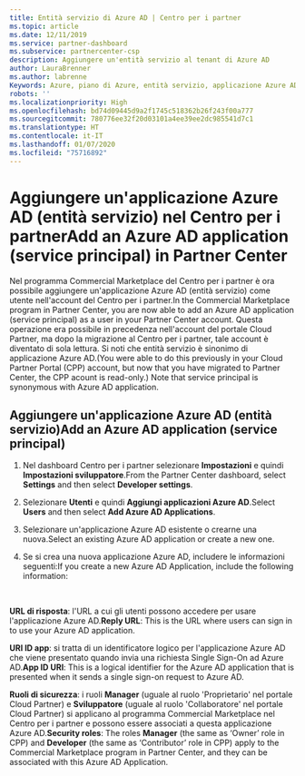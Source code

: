 ```yaml
---
title: Entità servizio di Azure AD | Centro per i partner
ms.topic: article
ms.date: 12/11/2019
ms.service: partner-dashboard
ms.subservice: partnercenter-csp
description: Aggiungere un'entità servizio al tenant di Azure AD
author: LauraBrenner
ms.author: labrenne
Keywords: Azure, piano di Azure, entità servizio, applicazione Azure AD
robots: ''
ms.localizationpriority: High
ms.openlocfilehash: bd74d09445d9a2f1745c518362b26f243f00a777
ms.sourcegitcommit: 780776ee32f20d03101a4ee39ee2dc985541d7c1
ms.translationtype: HT
ms.contentlocale: it-IT
ms.lasthandoff: 01/07/2020
ms.locfileid: "75716892"
---
```

# <a name="add-an-azure-ad-application-service-principal-in-partner-center"></a><span data-ttu-id="f55ae-104">Aggiungere un'applicazione Azure AD (entità servizio) nel Centro per i partner</span><span class="sxs-lookup"><span data-stu-id="f55ae-104">Add an Azure AD application (service principal) in Partner Center</span></span>

<span data-ttu-id="f55ae-105">Nel programma Commercial Marketplace del Centro per i partner è ora possibile aggiungere un'applicazione Azure AD (entità servizio) come utente nell'account del Centro per i partner.</span><span class="sxs-lookup"><span data-stu-id="f55ae-105">In the Commercial Marketplace program in Partner Center, you are now able to add an Azure AD application (service principal) as a user in your Partner Center account.</span></span> <span data-ttu-id="f55ae-106">Questa operazione era possibile in precedenza nell'account del portale Cloud Partner, ma dopo la migrazione al Centro per i partner, tale account è diventato di sola lettura. Si noti che entità servizio è sinonimo di applicazione Azure AD.</span><span class="sxs-lookup"><span data-stu-id="f55ae-106">(You were able to do this previously in your Cloud Partner Portal (CPP) account, but now that you have migrated to Partner Center, the CPP acount is read-only.) Note that service principal is synonymous with Azure AD application.</span></span>

## <a name="add-an-azure-ad-application-service-principal"></a><span data-ttu-id="f55ae-107">Aggiungere un'applicazione Azure AD (entità servizio)</span><span class="sxs-lookup"><span data-stu-id="f55ae-107">Add an Azure AD application (service principal)</span></span>

1. <span data-ttu-id="f55ae-108">Nel dashboard Centro per i partner selezionare **Impostazioni** e quindi **Impostazioni sviluppatore**.</span><span class="sxs-lookup"><span data-stu-id="f55ae-108">From the Partner Center dashboard, select **Settings** and then select **Developer settings**.</span></span>

2. <span data-ttu-id="f55ae-109">Selezionare **Utenti** e quindi **Aggiungi applicazioni Azure AD**.</span><span class="sxs-lookup"><span data-stu-id="f55ae-109">Select **Users** and then select **Add Azure AD Applications**.</span></span>

3. <span data-ttu-id="f55ae-110">Selezionare un'applicazione Azure AD esistente o crearne una nuova.</span><span class="sxs-lookup"><span data-stu-id="f55ae-110">Select an existing Azure AD application or create a new one.</span></span>

4. <span data-ttu-id="f55ae-111">Se si crea una nuova applicazione Azure AD, includere le informazioni seguenti:</span><span class="sxs-lookup"><span data-stu-id="f55ae-111">If you create a new Azure AD Application, include the following information:</span></span>  

  


<span data-ttu-id="f55ae-112">**URL di risposta**: l'URL a cui gli utenti possono accedere per usare l'applicazione Azure AD.</span><span class="sxs-lookup"><span data-stu-id="f55ae-112">**Reply URL**: This is the URL where users can sign in to use your Azure AD application.</span></span> 

<span data-ttu-id="f55ae-113">**URI ID app**: si tratta di un identificatore logico per l'applicazione Azure AD che viene presentato quando invia una richiesta Single Sign-On ad Azure AD.</span><span class="sxs-lookup"><span data-stu-id="f55ae-113">**App ID URI**: This is a logical identifier for the Azure AD application that is presented when it sends a single sign-on request to Azure AD.</span></span> 

<span data-ttu-id="f55ae-114">**Ruoli di sicurezza**: i ruoli **Manager** (uguale al ruolo 'Proprietario' nel portale Cloud Partner) e **Sviluppatore** (uguale al ruolo 'Collaboratore' nel portale Cloud Partner) si applicano al programma Commercial Marketplace nel Centro per i partner e possono essere associati a questa applicazione Azure AD.</span><span class="sxs-lookup"><span data-stu-id="f55ae-114">**Security roles**: The roles **Manager** (the same as  ‘Owner’ role in CPP) and **Developer** (the same as ‘Contributor’ role in CPP) apply to the Commercial Marketplace program in Partner Center, and they can be associated with this Azure AD Application.</span></span>  

  
